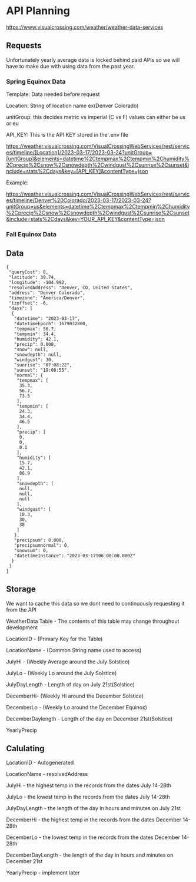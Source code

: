 # API Planning
https://www.visualcrossing.com/weather/weather-data-services
## Requests
Unfortunately yearly average data is locked behind paid APIs so we will have to make due with using data from the past year.

### Spring Equinox Data
Template: 
Data needed before request

Location: String of location name ex(Denver Colorado)

unitGroup: this decides metric vs imperial (C vs F) values can either be us or eu

API_KEY: This is the API KEY stored in the .env file

https://weather.visualcrossing.com/VisualCrossingWebServices/rest/services/timeline/[Location]/2023-03-17/2023-03-24?unitGroup=[unitGroup]&elements=datetime%2Ctempmax%2Ctempmin%2Chumidity%2Cprecip%2Csnow%2Csnowdepth%2Cwindgust%2Csunrise%2Csunset&include=stats%2Cdays&key=[API_KEY]&contentType=json

Example:

https://weather.visualcrossing.com/VisualCrossingWebServices/rest/services/timeline/Denver%20Colorado/2023-03-17/2023-03-24?unitGroup=us&elements=datetime%2Ctempmax%2Ctempmin%2Chumidity%2Cprecip%2Csnow%2Csnowdepth%2Cwindgust%2Csunrise%2Csunset&include=stats%2Cdays&key=YOUR_API_KEY&contentType=json


### Fall Equinox Data

## Data
```
{
 "queryCost": 8,
 "latitude": 39.74,
 "longitude": -104.992,
 "resolvedAddress": "Denver, CO, United States",
 "address": "Denver Colorado",
 "timezone": "America/Denver",
 "tzoffset": -6,
 "days": [
  {
   "datetime": "2023-03-17",
   "datetimeEpoch": 1679032800,
   "tempmax": 56.7,
   "tempmin": 34.4,
   "humidity": 42.1,
   "precip": 0.008,
   "snow": null,
   "snowdepth": null,
   "windgust": 30,
   "sunrise": "07:08:22",
   "sunset": "19:08:55",
   "normal": {
    "tempmax": [
     35.3,
     56.7,
     73.5
    ],
    "tempmin": [
     24.3,
     34.4,
     46.5
    ],
    "precip": [
     0,
     0,
     0.1
    ],
    "humidity": [
     15.7,
     42.1,
     86.9
    ],
    "snowdepth": [
     null,
     null,
     null
    ],
    "windgust": [
     18.3,
     30,
     38
    ]
   },
   "precipsum": 0.008,
   "precipsumnormal": 0,
   "snowsum": 0,
   "datetimeInstance": "2023-03-17T06:00:00.000Z"
  }
 ]
}
```


## Storage
We want to cache this data so we dont need to continuously requesting it from the API

WeatherData Table - The contents of this table may change throughout development

LocationID - (Primary Key for the Table)

LocationName - (Common String name used to access)

JulyHi - (Weekly Average around the July Solstice)

JulyLo - (Weekly Lo around the July Solstice)

JulyDayLength - Length of day on July 21st(Solstice)

DecemberHi- (Weekly Hi around the December Solstice)

DecemberLo - (Weekly Lo around the December Equinox)

DecemberDaylength - Length of the day on December 21st(Solstice)

YearlyPrecip

## Calulating

LocationID - Autogenerated

LocationName - resolvedAddress

JulyHi - the highest temp in the records from the dates July 14-28th

JulyLo - the lowest temp in the records from the dates July 14-28th

JulyDayLength - the length of the day in hours and minutes on July 21st

DecemberHi - the highest temp in the records from the dates December 14-28th

DecemberLo - the lowest temp in the records from the dates December 14-28th

DecemberDayLength - the length of the day in hours and minutes on December 21st

YearlyPrecip - implement later
